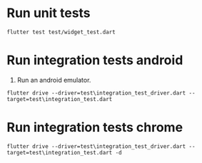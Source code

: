 # Run unit tests

`flutter test test/widget_test.dart`

# Run integration tests android

1. Run an android emulator.

`flutter drive --driver=test\integration_test_driver.dart --target=test\integration_test.dart`

# Run integration tests chrome

`flutter drive --driver=test\integration_test_driver.dart --target=test\integration_test.dart -d`
